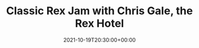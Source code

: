 ---
templateKey: event
guid: DC2497E4-CF71-D3F2-6EAE-C04F04F19534
date: 2021-10-19T20:30:00+00:00
eventTime: '8:30pm'
title: Classic Rex Jam with Chris Gale, the Rex Hotel
artist: Classic Rex Jam with Chris Gale
city: Toronto
venue: the Rex Hotel
group: Tim Shia
guests: Ewen Farncombe, Chris Banks
---